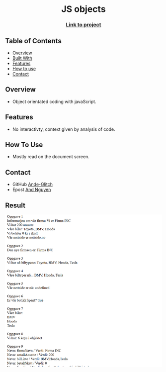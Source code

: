 <h1 align="center">JS objects</h1>
<div align="center">
  <h3>
    <a href="https://ande-glitch.github.io/JSObjects/">
      Link to project
    </a>
  </h3>
</div>
<!-- TABLE OF CONTENTS -->

## Table of Contents

- [Overview](#overview)
- [Built With](#built-with)
- [Features](#features)
- [How to use](#how-to-use)
- [Contact](#contact)

<!-- OVERVIEW -->
## Overview
- Object orientated coding with javaScript. 

## Features
- No interactivty, context given by analysis of code.

## How To Use

- Mostly read on the document screen.

## Contact
- GitHub [Ande-Glitch](https://github.com/Ande-glitch)
- Epost [And Nguyen](mailto:andynuwen@gmail.com)

## Result

![Image_1](./Images/lunch.png)
